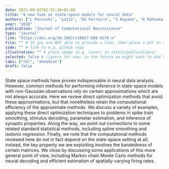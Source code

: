```yaml
---
date: 2021-09-02T02:55:28+01:00
title: "A new look at state-space models for neural data"
authors: ["L Paninski", "ya311", "DG Ferreira", "S Koyama", "K Rahnama Rad", "M Vidne", "J Vogelstein", "W Wu"]
year: "2010"
publication: "Journal of Computational Neuroscience"
type: "journal"
link: "https://doi.org/10.1007/s10827-009-0179-x"
file: "" # IF you are NOT able to provide a link, then place a pdf in static/publications/ and write the filename here (e.g. "hennequin-neuron-2018.pdf") 
code: "" # link to e.g. github repo
illustration: "" # place image (e.g. cover) in static/publications/
selected: false # (ignore for now; in the future we might want to add a "Selected publications" section)
labs: ["cbl", "ahmadian"]
draft: false
---
```


State space methods have proven indispensable in neural data analysis. However, common methods for performing inference in state-space models with non-Gaussian observations rely on certain approximations which are not always accurate. Here we review direct optimization methods that avoid these approximations, but that nonetheless retain the computational efficiency of the approximate methods. We discuss a variety of examples, applying these direct optimization techniques to problems in spike train smoothing, stimulus decoding, parameter estimation, and inference of synaptic properties. Along the way, we point out connections to some related standard statistical methods, including spline smoothing and isotonic regression. Finally, we note that the computational methods reviewed here do not in fact depend on the state-space setting at all; instead, the key property we are exploiting involves the bandedness of certain matrices. We close by discussing some applications of this more general point of view, including Markov chain Monte Carlo methods for neural decoding and efficient estimation of spatially-varying firing rates.
